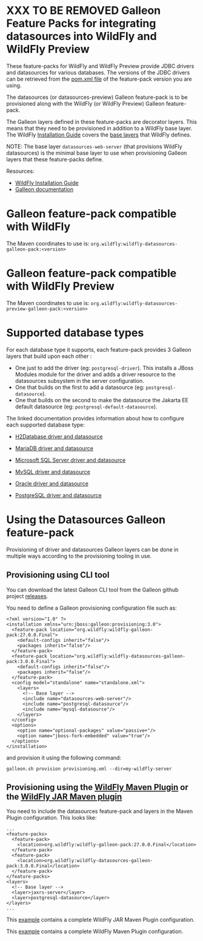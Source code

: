 XXX
TO BE REMOVED
Galleon Feature Packs for integrating datasources into WildFly and WildFly Preview
==================================================

These feature-packs for WildFly and WildFly Preview provide JDBC drivers and datasources for various databases.
The versions of the JDBC drivers can be retrieved from the [pom.xml file](pom.xml) of the feature-pack version you are using.

The datasources (or datasources-preview) Galleon feature-pack is to be provisioned along with the WildFly (or WildFly Preview) Galleon feature-pack.

The Galleon layers defined in these feature-packs are decorator layers. This means that they need to be provisioned 
in addition to a WildFly base layer. The WildFly [Installation Guide](https://docs.wildfly.org/27/#installation-guides) covers the 
[base layers](https://docs.wildfly.org/27/Galleon_Guide.html#wildfly_foundational_galleon_layers) that WildFly defines.

NOTE: The base layer `datasources-web-server` (that provisions WildFly datasources) is the minimal base layer to use when provisioning Galleon layers that these 
feature-packs define.

Resources:

* [WildFly Installation Guide](https://docs.wildfly.org/27/#installation-guides)
* [Galleon documentation](https://docs.wildfly.org/galleon/)

Galleon feature-pack compatible with WildFly
============================

The Maven coordinates to use is: `org.wildfly:wildfly-datasources-galleon-pack:<version>`

Galleon feature-pack compatible with WildFly Preview
=================================

The Maven coordinates to use is: `org.wildfly:wildfly-datasources-preview-galleon-pack:<version>`

Supported database types
===============

For each database type it supports, each feature-pack provides 3 Galleon layers that build upon each other :

* One just to add the driver (eg: `postgresql-driver`). This installs a JBoss Modules module for the driver and 
adds a driver resource to the datasources subsystem in the server configuration.
* One that builds on the first to add a datasource (eg: `postgresql-datasource`).
* One that builds on the second to make the datasource the Jakarta EE default datasource (eg: `postgresql-default-datasource`).

The linked documentation provides information about how to configure each supported database type:

* [H2Database driver and datasource](doc/h2database/README.md)

* [MariaDB driver and datasource](doc/mariadb/README.md)

* [Microsoft SQL Server driver and datasource](doc/mssqlserver/README.md)

* [MySQL driver and datasource](doc/mysql/README.md)

* [Oracle driver and datasource](doc/oracle/README.md)

* [PostgreSQL driver and datasource](doc/postgresql/README.md)

Using the Datasources Galleon feature-pack
==========================

Provisioning of driver and datasources Galleon layers can be done in multiple ways according to the provisioning tooling in use.

## Provisioning using CLI tool

You can download the latest Galleon CLI tool from the Galleon github project [releases](https://github.com/wildfly/galleon/releases).
 
You need to define a Galleon provisioning configuration file such as:

```
<?xml version="1.0" ?>
<installation xmlns="urn:jboss:galleon:provisioning:3.0">
  <feature-pack location="org.wildfly:wildfly-galleon-pack:27.0.0.Final">
    <default-configs inherit="false"/>
    <packages inherit="false"/>
  </feature-pack>
  <feature-pack location="org.wildfly:wildfly-datasources-galleon-pack:3.0.0.Final">
    <default-configs inherit="false"/>
    <packages inherit="false"/>
  </feature-pack>
  <config model="standalone" name="standalone.xml">
    <layers>
      <!-- Base layer -->
      <include name="datasources-web-server"/>
      <include name="postgresql-datasource"/>
      <include name="mysql-datasource"/>
    </layers>
  </config>
  <options>
    <option name="optional-packages" value="passive+"/>
    <option name="jboss-fork-embedded" value="true"/>
  </options>
</installation>
```
and provision it using the following command:

```
galleon.sh provision provisioning.xml --dir=my-wildfly-server
```

## Provisioning using the [WildFly Maven Plugin](https://github.com/wildfly/wildfly-maven-plugin/) or the [WildFly JAR Maven plugin](https://github.com/wildfly-extras/wildfly-jar-maven-plugin/)

You need to include the datasources feature-pack and layers in the Maven Plugin configuration. This looks like:

```
...
<feature-packs>
  <feature-pack>
    <location>org.wildfly:wildfly-galleon-pack:27.0.0.Final</location>
  </feature-pack>
  <feature-pack>
    <location>org.wildfly:wildfly-datasources-galleon-pack:3.0.0.Final</location>
  </feature-pack>
</feature-packs>
<layers>
  <!-- Base layer -->
  <layer>jaxrs-server</layer>
  <layer>postgresql-datasource</layer>
</layers>
...
```

This [example](https://github.com/wildfly-extras/wildfly-jar-maven-plugin/tree/8.1.0.Final/examples/postgresql) 
contains a complete WildFly JAR Maven Plugin configuration.

This [example](https://github.com/wildfly/wildfly-s2i/tree/main/examples/postgresql) 
contains a complete WildFly Maven Plugin configuration.
